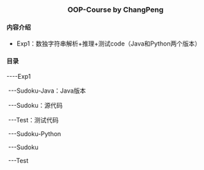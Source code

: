 <h3 align="center">OOP-Course by ChangPeng</h3>

<h4>内容介绍</h4>

- Exp1：数独字符串解析+推理+测试code（Java和Python两个版本）

<h4>目录</h4>

----Exp1

​		---Sudoku-Java：Java版本

​				---Sudoku：源代码

​				---Test：测试代码

​		---Sudoku-Python

​				---Sudoku

​				---Test
